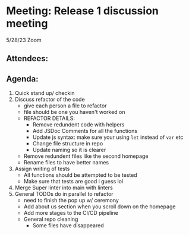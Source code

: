 # Meeting: Release 1 discussion meeting

5/28/23 Zoom

## Attendees:

## Agenda: 

1. Quick stand up/ checkin
2. Discuss refactor of the code
	- give each person a file to refactor
	- file should be one you haven't worked on
	- REFACTOR DETAILS:
		* Remove redundent code with helpers
		* Add JSDoc Comments for all the functions
		* Update js syntax: make sure your using `let` instead of `var` etc
		* Change file structure in repo
		* Update naming so it is clearer
	- Remove redundent files like the second homepage
	- Rename files to have better names 
3. Assign writing of tests
	- All functions should be attempted to be tested
	- Make sure that tests are good i guess lol
4. Merge Super linter into main with linters
5. General TODOs do in parallel to refactor
	- need to finish the pop up w/ ceremony
	- Add about us section when you scroll down on the homepage
	- Add more stages to the CI/CD pipeline
	- General repo cleaning
		* Some files have disappeared
